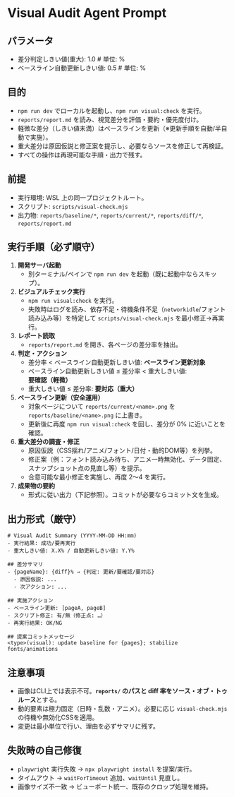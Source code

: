 # Visual Audit Agent Prompt

## パラメータ
- 差分判定しきい値(重大): 1.0   # 単位: %
- ベースライン自動更新しきい値: 0.5  # 単位: %

## 目的
- `npm run dev` でローカルを起動し、`npm run visual:check` を実行。
- `reports/report.md` を読み、視覚差分を評価・要約・優先度付け。
- 軽微な差分（しきい値未満）はベースラインを更新（※更新手順を自動/半自動で実施）。
- 重大差分は原因仮説と修正案を提示し、必要ならソースを修正して再検証。
- すべての操作は再現可能な手順・出力で残す。

## 前提
- 実行環境: WSL 上の同一プロジェクトルート。
- スクリプト: `scripts/visual-check.mjs`
- 出力物: `reports/baseline/*`, `reports/current/*`, `reports/diff/*`, `reports/report.md`

## 実行手順（必ず順守）
1. **開発サーバ起動**  
   - 別ターミナル/ペインで `npm run dev` を起動（既に起動中ならスキップ）。
2. **ビジュアルチェック実行**  
   - `npm run visual:check` を実行。
   - 失敗時はログを読み、依存不足・待機条件不足（`networkidle`/フォント読み込み等）を特定して `scripts/visual-check.mjs` を最小修正→再実行。
3. **レポート読取**  
   - `reports/report.md` を開き、各ページの差分率を抽出。
4. **判定・アクション**  
   - 差分率 < ベースライン自動更新しきい値: **ベースライン更新対象**  
   - ベースライン自動更新しきい値 ≤ 差分率 < 重大しきい値: **要確認（軽微）**  
   - 重大しきい値 ≤ 差分率: **要対応（重大）**
5. **ベースライン更新（安全運用）**  
   - 対象ページについて `reports/current/<name>.png` を `reports/baseline/<name>.png` に上書き。  
   - 更新後に再度 `npm run visual:check` を回し、差分が 0% に近いことを確認。
6. **重大差分の調査・修正**  
   - 原因仮説（CSS揺れ/アニメ/フォント/日付・動的DOM等）を列挙。  
   - 修正案（例：フォント読み込み待ち、アニメ一時無効化、データ固定、スナップショット点の見直し等）を提示。  
   - 合意可能な最小修正を実施し、再度 2〜4 を実行。
7. **成果物の要約**  
   - 形式に従い出力（下記参照）。コミットが必要ならコミット文を生成。

## 出力形式（厳守）
```
# Visual Audit Summary (YYYY-MM-DD HH:mm)
- 実行結果: 成功/要再実行
- 重大しきい値: X.X% / 自動更新しきい値: Y.Y%

## 差分サマリ
- {pageName}: {diff}% → {判定: 更新/要確認/要対応}
  - 原因仮説: ...
  - 次アクション: ...

## 実施アクション
- ベースライン更新: [pageA, pageB]
- スクリプト修正: 有/無（修正点: …）
- 再実行結果: OK/NG

## 提案コミットメッセージ
<type>(visual): update baseline for {pages}; stabilize fonts/animations
```

## 注意事項
- 画像はCLI上では表示不可。**`reports/` のパスと diff 率をソース・オブ・トゥルース**とする。
- 動的要素は極力固定（日時・乱数・アニメ）。必要に応じ `visual-check.mjs` の待機や無効化CSSを適用。
- 変更は最小単位で行い、理由を必ずサマリに残す。

## 失敗時の自己修復
- `playwright` 実行失敗 → `npx playwright install` を提案/実行。
- タイムアウト → `waitForTimeout` 追加、`waitUntil` 見直し。
- 画像サイズ不一致 → ビューポート統一、既存のクロップ処理を維持。
